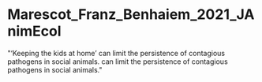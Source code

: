 # Marescot_Franz_Benhaiem_2021_JAnimEcol
"‘Keeping the kids at home’ can limit the persistence of contagious pathogens in social animals. can limit the persistence of contagious pathogens in social animals."
